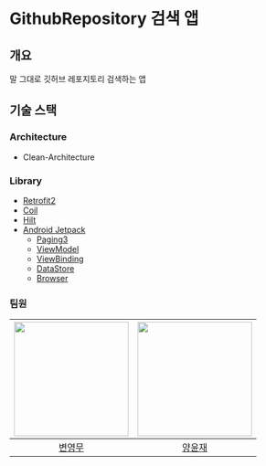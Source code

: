 # GithubRepository 검색 앱
## 개요
말 그대로 깃허브 레포지토리 검색하는 앱

## 기술 스택
### Architecture
* Clean-Architecture

### Library
* [Retrofit2](https://square.github.io/retrofit/)
* [Coil](https://coil-kt.github.io/coil/)
* [Hilt](https://dagger.dev/hilt/)
* [Android Jetpack](https://developer.android.com/jetpack/getting-started)
  * [Paging3](https://developer.android.com/topic/libraries/architecture/paging/v3-overview)
  * [ViewModel](https://developer.android.com/topic/libraries/architecture/viewmodel)
  * [ViewBinding](https://developer.android.com/topic/libraries/view-binding)
  * [DataStore](https://developer.android.com/topic/libraries/architecture/datastore)
  * [Browser](https://developer.android.com/jetpack/androidx/releases/browser#1.4.0)

### 팀원
|<img src="https://github.com/YM-Byun.png" width="200"/>|<img src="https://github.com/2004yyj.png" width="200"/>
|:--:|:--:|
|[변영무](https://github.com/YM-Byun)|[양윤재](https://github.com/2004yyj)|
